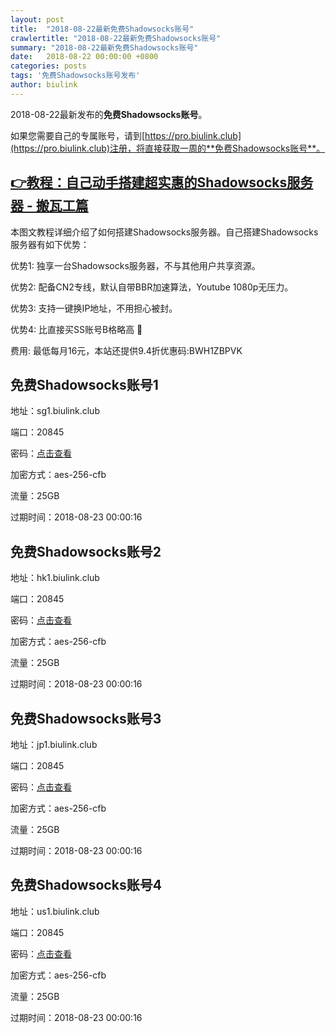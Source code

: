 ```yaml
---
layout: post
title:  "2018-08-22最新免费Shadowsocks账号"
crawlertitle: "2018-08-22最新免费Shadowsocks账号"
summary: "2018-08-22最新免费Shadowsocks账号"
date:   2018-08-22 00:00:00 +0800
categories: posts
tags: '免费Shadowsocks账号发布'
author: biulink
---
```


2018-08-22最新发布的**免费Shadowsocks账号**。

如果您需要自己的专属账号，请到[https://pro.biulink.club](https://pro.biulink.club)注册，将直接获取一周的**免费Shadowsocks账号**。

## [👉教程：自己动手搭建超实惠的Shadowsocks服务器 - 搬瓦工篇](https://github.com/Biulink/ShadowsocksTutorials/blob/master/%E6%95%99%E6%82%A8%E8%87%AA%E5%B7%B1%E5%8A%A8%E6%89%8B%E6%90%AD%E5%BB%BA%E8%B6%85%E5%AE%9E%E6%83%A0%E7%9A%84Shadowsocks%E6%9C%8D%E5%8A%A1%E5%99%A8%20-%20%E6%90%AC%E7%93%A6%E5%B7%A5%E7%AF%87.md)
  
  本图文教程详细介绍了如何搭建Shadowsocks服务器。自己搭建Shadowsocks服务器有如下优势：

  优势1: 独享一台Shadowsocks服务器，不与其他用户共享资源。

  优势2: 配备CN2专线，默认自带BBR加速算法，Youtube 1080p无压力。

  优势3: 支持一键换IP地址，不用担心被封。

  优势4: 比直接买SS账号B格略高 🙂

  费用: 最低每月16元，本站还提供9.4折优惠码:BWH1ZBPVK  
## 免费Shadowsocks账号1

地址：sg1.biulink.club

端口：20845

密码：[点击查看](https://github.com/Biulink/ShadowsocksTutorials/blob/master/publish/2018-08-22%E6%9C%80%E6%96%B0%E5%85%8D%E8%B4%B9Shadowsocks%E8%B4%A6%E5%8F%B7.md)

加密方式：aes-256-cfb

流量：25GB

过期时间：2018-08-23 00:00:16

## 免费Shadowsocks账号2

地址：hk1.biulink.club

端口：20845

密码：[点击查看](https://github.com/Biulink/ShadowsocksTutorials/blob/master/publish/2018-08-22%E6%9C%80%E6%96%B0%E5%85%8D%E8%B4%B9Shadowsocks%E8%B4%A6%E5%8F%B7.md)

加密方式：aes-256-cfb

流量：25GB

过期时间：2018-08-23 00:00:16

## 免费Shadowsocks账号3

地址：jp1.biulink.club

端口：20845

密码：[点击查看](https://github.com/Biulink/ShadowsocksTutorials/blob/master/publish/2018-08-22%E6%9C%80%E6%96%B0%E5%85%8D%E8%B4%B9Shadowsocks%E8%B4%A6%E5%8F%B7.md)

加密方式：aes-256-cfb

流量：25GB

过期时间：2018-08-23 00:00:16

## 免费Shadowsocks账号4

地址：us1.biulink.club

端口：20845

密码：[点击查看](https://github.com/Biulink/ShadowsocksTutorials/blob/master/publish/2018-08-22%E6%9C%80%E6%96%B0%E5%85%8D%E8%B4%B9Shadowsocks%E8%B4%A6%E5%8F%B7.md)

加密方式：aes-256-cfb

流量：25GB

过期时间：2018-08-23 00:00:16

